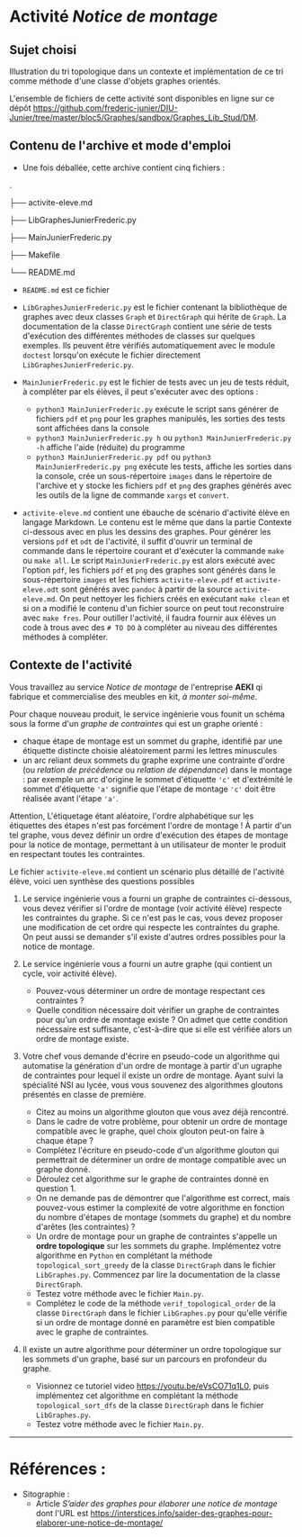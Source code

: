 # Activité _Notice de montage_



## Sujet choisi

Illustration du tri topologique dans un contexte et implémentation de ce tri comme méthode d'une classe d'objets graphes orientés.

L'ensemble de fichiers de cette activité sont disponibles en ligne sur ce dépôt <https://github.com/frederic-junier/DIU-Junier/tree/master/bloc5/Graphes/sandbox/Graphes_Lib_Stud/DM>.

## Contenu de l'archive et mode d'emploi

* Une fois déballée, cette archive contient cinq fichiers :

.

├── activite-eleve.md

├── LibGraphesJunierFrederic.py

├── MainJunierFrederic.py

├── Makefile

└── README.md

* `README.md` est ce fichier
* `LibGraphesJunierFrederic.py` est le fichier contenant la bibliothèque de graphes avec deux classes `Graph` et `DirectGraph` qui hérite de `Graph`. La documentation de la classe `DirectGraph` contient une série de tests d'exécution des différentes méthodes de classes sur quelques exemples. Ils peuvent être vérifiés automatiquement avec le module `doctest` lorsqu'on exécute le fichier directement `LibGraphesJunierFrederic.py`.
* `MainJunierFrederic.py` est le fichier de tests avec un jeu de tests réduit, à compléter par els élèves,  il peut s'exécuter avec des options :
  * `python3 MainJunierFrederic.py` exécute le script sans générer de fichiers `pdf` et `png` pour les graphes manipulés, les sorties des tests sont affichées dans la console
  * `python3 MainJunierFrederic.py h` ou `python3 MainJunierFrederic.py -h` affiche l'aide (réduite) du programme
  * `python3 MainJunierFrederic.py pdf` ou `python3 MainJunierFrederic.py png` exécute les tests, affiche les sorties dans la console, 
  crée un sous-répertoire `images` dans le répertoire de l'archive et y stocke les fichiers `pdf` et `png` des graphes générés avec les outils de la ligne de commande `xargs` et `convert`.

* `activite-eleve.md` contient une ébauche de scénario d'activité élève en langage Markdown. Le contenu est le même que dans la partie Contexte ci-dessous avec en plus les dessins des graphes.  Pour générer les versions `pdf` et `odt` de l'activité, il suffit d'ouvrir un terminal de commande dans le répertoire courant et  d'exécuter la commande `make` ou `make all`. Le script `MainJunierFrederic.py` est alors exécuté avec l'option `pdf`, les fichiers `pdf` et `png` des graphes  sont générés dans le sous-répertoire `images` et les fichiers `activite-eleve.pdf` et `activite-eleve.odt` sont générés avec `pandoc` à partir de la source `activite-eleve.md`. On peut nettoyer   les fichiers créés en exécutant `make clean` et si on a modifié le contenu d'un fichier source on peut tout reconstruire avec `make fres`. Pour outiller l'activité, il faudra fournir aux élèves un code à trous avec des `# TO DO` à compléter au niveau des différentes méthodes à compléter.


## Contexte de l'activité


Vous travaillez au service _Notice de montage_ de l'entreprise  __AEKI__ qi fabrique et commercialise des meubles en kit, _à monter soi-même_.

Pour chaque nouveau produit, le service ingénierie vous founit un schéma sous la forme d'un _graphe de contraintes_ qui est un graphe orienté :
*  chaque étape de montage  est un sommet du graphe, identifié par une étiquette distincte choisie aléatoirement  parmi les  lettres minuscules 
*  un arc reliant deux sommets du graphe exprime une contrainte d'ordre (ou _relation de précédence_ ou _relation de dépendance_) dans le montage  : par exemple un arc d'origine  le sommet d'étiquette `'c'` et d'extrémité le sommet d'étiquette  `'a'`  signifie que  l'étape de montage `'c'` doit être réalisée avant l'étape `'a'`.
  
Attention, L'étiquetage étant aléatoire, l'ordre alphabétique sur les étiquettes des étapes n'est pas forcément l'ordre de montage !
À partir d'un tel graphe, vous devez définir un ordre d'exécution des étapes de montage pour la notice de montage, permettant à un utilisateur de monter le produit en respectant toutes les contraintes.

Le fichier `activite-eleve.md` contient un scénario plus détaillé de l'activité élève, voici uen synthèse des questions possibles

1. Le service ingénierie vous a fourni un graphe de contraintes ci-dessous, vous devez vérifier si l'ordre de montage (voir activité élève)  respecte  les contraintes du graphe. Si ce n'est pas le cas, vous devez proposer une modification de  cet ordre qui  respecte les contraintes du graphe. On peut aussi se demander s'il existe d'autres ordres possibles pour la notice de montage.

2. Le service ingénierie vous a fourni un autre graphe (qui contient un cycle, voir activité élève). 

    * Pouvez-vous déterminer un ordre de montage respectant ces contraintes ?
    * Quelle condition nécessaire doit vérifier un graphe de contraintes pour qu'un ordre de montage existe ? On admet que cette condition nécessaire est suffisante, c'est-à-dire que si elle est vérifiée alors un ordre de montage existe.

3. Votre chef vous demande d'écrire en pseudo-code  un algorithme qui automatise la génération d'un ordre de montage à partir d'un ugraphe de contraintes pour lequel il existe un ordre de montage.
Ayant suivi la spécialité NSI au lycée, vous vous souvenez des algorithmes gloutons présentés en classe de première.

   * Citez au moins un algorithme glouton que vous avez déjà rencontré.
   * Dans le cadre de votre problème, pour obtenir un ordre de montage compatible avec le graphe, quel choix  glouton peut-on faire à chaque étape ?
   * Complétez l'écriture en pseudo-code d'un algorithme glouton qui permettrait de déterminer un ordre de montage compatible avec un graphe donné.
   * Déroulez cet algorithme sur le graphe de contraintes donné en question 1.
   * On ne demande pas de démontrer que l'algorithme est correct, mais pouvez-vous estimer la complexité de votre algorithme en fonction du nombre d'étapes de montage (sommets du graphe) et du nombre d'arêtes (les contraintes) ?
   * Un ordre de montage pour un graphe de contraintes s'appelle un __ordre topologique__ sur les sommets du graphe. Implémentez votre algorithme en `Python` en complétant la méthode `topological_sort_greedy` de la classe `DirectGraph` dans le  fichier `LibGraphes.py`. Commencez par lire la documentation de la classe `DirectGraph`.
   * Testez votre méthode avec le fichier `Main.py`.
   * Complétez le code de la  méthode `verif_topological_order`  de la classe `DirectGraph` dans le  fichier `LibGraphes.py` pour qu'elle vérifie si un ordre de montage donné en paramètre est bien compatible avec le graphe de contraintes.


4. Il existe un autre algorithme pour déterminer un ordre topologique sur les sommets d'un graphe, basé sur un parcours en profondeur du graphe. 
   
   * Visionnez ce tutoriel video <https://youtu.be/eVsCO71q1L0>, puis implémentez cet algorithme en complétant la méthode `topological_sort_dfs` de la classe `DirectGraph` dans le  fichier `LibGraphes.py`.
   * Testez votre méthode avec le fichier `Main.py`. 



-----------------------------


# Références :

* Sitographie :
  * Article _S’aider des graphes pour élaborer une notice de montage_   dont l'URL est   <https://interstices.info/saider-des-graphes-pour-elaborer-une-notice-de-montage/>
